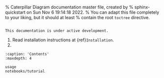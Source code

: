 % Caterpillar Diagram documentation master file, created by
% sphinx-quickstart on Sun Nov  6 19:14:18 2022.
% You can adapt this file completely to your liking, but it should at least
% contain the root `toctree` directive.


```{include} ../../README.md
```
```{warning}
This documentation is under active development. 
```
1. Read installation instructions at {ref}`Installation`.
2. 



```{toctree}
:caption: 'Contents'
:maxdepth: 4

usage
notebooks/tutorial
```

<!-- # Indices and tables

- {ref}`genindex`
- {ref}`modindex`
- {ref}`search` -->
